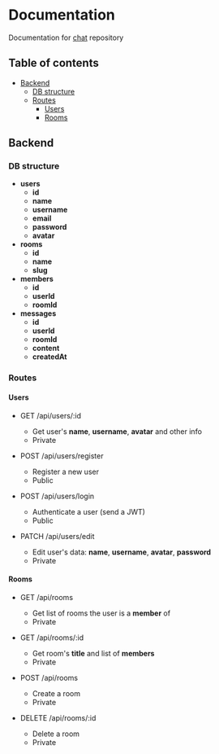 
# Documentation

Documentation for [chat](https://github.com/yap8/chat) repository

## Table of contents

- [Backend](#backend)
  - [DB structure](#db-structure)
  - [Routes](#routes)
    - [Users](#users)
    - [Rooms](#rooms)

## Backend

### DB structure

- **users**
    - **id**
    - **name**
    - **username**
    - **email**
    - **password**
    - **avatar**
- **rooms**
    - **id**
    - **name**
    - **slug**
- **members**
    - **id**
    - **userId**
    - **roomId**
- **messages**
    - **id**
    - **userId**
    - **roomId**
    - **content**
    - **createdAt**

### Routes

#### Users

- GET /api/users/:id
    - Get user's **name**, **username**, **avatar** and other info
    - Private

- POST /api/users/register
    - Register a new user
    - Public
    
- POST /api/users/login
    - Authenticate a user (send a JWT)
    - Public

- PATCH /api/users/edit
    - Edit user's data: **name**, **username**, **avatar**, **password**
    - Private

#### Rooms

- GET /api/rooms
    - Get list of rooms the user is a **member** of
    - Private
    
- GET /api/rooms/:id
    - Get room's **title** and list of **members**
    - Private
    
- POST /api/rooms
    - Create a room
    - Private
    
- DELETE /api/rooms/:id
    - Delete a room
    - Private

